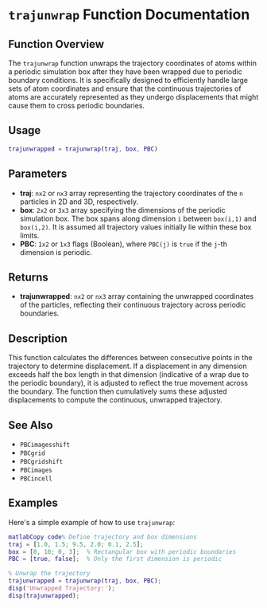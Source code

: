 # `trajunwrap` Function Documentation

## Function Overview

The `trajunwrap` function unwraps the trajectory coordinates of atoms within a periodic simulation box after they have been wrapped due to periodic boundary conditions. It is specifically designed to efficiently handle large sets of atom coordinates and ensure that the continuous trajectories of atoms are accurately represented as they undergo displacements that might cause them to cross periodic boundaries.

## Usage

```matlab
trajunwrapped = trajunwrap(traj, box, PBC)
```

## Parameters

- **traj**: `nx2` or `nx3` array representing the trajectory coordinates of the `n` particles in 2D and 3D, respectively.
- **box**: `2x2` or `3x3` array specifying the dimensions of the periodic simulation box. The box spans along dimension `i` between `box(i,1)` and `box(i,2)`. It is assumed all trajectory values initially lie within these box limits.
- **PBC**: `1x2` or `1x3` flags (Boolean), where `PBC(j)` is `true` if the `j`-th dimension is periodic.

## Returns

- **trajunwrapped**: `nx2` or `nx3` array containing the unwrapped coordinates of the particles, reflecting their continuous trajectory across periodic boundaries.

## Description

This function calculates the differences between consecutive points in the trajectory to determine displacement. If a displacement in any dimension exceeds half the box length in that dimension (indicative of a wrap due to the periodic boundary), it is adjusted to reflect the true movement across the boundary. The function then cumulatively sums these adjusted displacements to compute the continuous, unwrapped trajectory.



## See Also

- `PBCimagesshift`
- `PBCgrid`
- `PBCgridshift`
- `PBCimages`
- `PBCincell`

## Examples

Here's a simple example of how to use `trajunwrap`:

```matlab
matlabCopy code% Define trajectory and box dimensions
traj = [1.0, 1.5; 9.5, 2.0; 0.1, 2.5];
box = [0, 10; 0, 3];  % Rectangular box with periodic boundaries
PBC = [true, false];  % Only the first dimension is periodic

% Unwrap the trajectory
trajunwrapped = trajunwrap(traj, box, PBC);
disp('Unwrapped Trajectory:');
disp(trajunwrapped);
```

